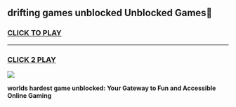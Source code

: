 
## drifting games unblocked Unblocked Games👋
<h3>
<a href="https://premium.freeplayer.one?title=drifting_games_unblocked&ref=16F">CLICK TO PLAY</a></h3>
<hr>

<h3>
<a href="https://premium.freeplayer.one?title=drifting_games_unblocked&ref=16F">CLICK 2 PLAY</a>
  
</h3>

<a href="https://premium.freeplayer.one?title=drifting_games_unblocked&ref=16F/"><img src="https://clearcache.store/games.png"></a>


**worlds hardest game unblocked: Your Gateway to Fun and Accessible Online Gaming**

